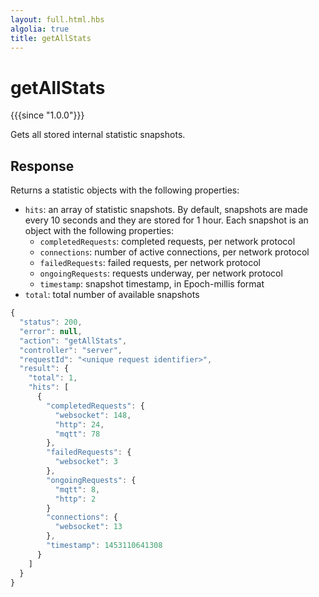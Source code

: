```yaml
---
layout: full.html.hbs
algolia: true
title: getAllStats
---
```



# getAllStats

{{{since "1.0.0"}}}

Gets all stored internal statistic snapshots.


## Response

Returns a statistic objects with the following properties:

* `hits`: an array of statistic snapshots. By default, snapshots are made every 10 seconds and they are stored for 1 hour. Each snapshot is an object with the following properties:
  * `completedRequests`: completed requests, per network protocol
  * `connections`: number of active connections, per network protocol
  * `failedRequests`: failed requests, per network protocol
  * `ongoingRequests`: requests underway, per network protocol
  * `timestamp`: snapshot timestamp, in Epoch-millis format
* `total`: total number of available snapshots

```javascript
{
  "status": 200,                     
  "error": null,                     
  "action": "getAllStats",
  "controller": "server",
  "requestId": "<unique request identifier>",
  "result": {
    "total": 1,
    "hits": [
      {
        "completedRequests": {
          "websocket": 148,
          "http": 24,
          "mqtt": 78
        },
        "failedRequests": {
          "websocket": 3
        },
        "ongoingRequests": {
          "mqtt": 8,
          "http": 2
        }
        "connections": {
          "websocket": 13
        },
        "timestamp": 1453110641308
      }
    ]
  }
}
```
